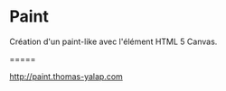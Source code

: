 Paint
=====

Création d'un paint-like avec l'élément HTML 5 Canvas.

=====

http://paint.thomas-yalap.com
